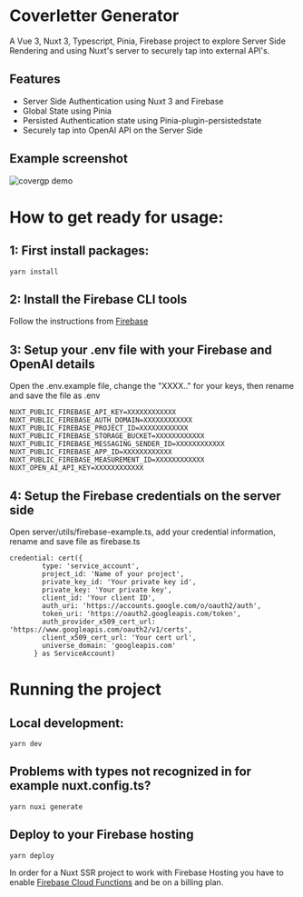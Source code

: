 # Coverletter Generator

A Vue 3, Nuxt 3, Typescript, Pinia, Firebase project to explore Server Side Rendering and using Nuxt's server to securely tap into external API's.

## Features
- Server Side Authentication using Nuxt 3 and Firebase
- Global State using Pinia
- Persisted Authentication state using Pinia-plugin-persistedstate
- Securely tap into OpenAI API on the Server Side

## Example screenshot

![covergp demo](https://github.com/Jeroen-Cox/CoverletterGenerator/assets/92381509/71e9604a-625d-442b-89a1-d508e875715f)

# How to get ready for usage:

## 1: First install packages:

```
yarn install
```

## 2: Install the Firebase CLI tools 
Follow the instructions from [Firebase](https://firebaseopensource.com/projects/firebase/firebase-tools/)

## 3: Setup your .env file with your Firebase and OpenAI details
Open the .env.example file, change the "XXXX.." for your keys, then rename and save the file as .env
```
NUXT_PUBLIC_FIREBASE_API_KEY=XXXXXXXXXXXX
NUXT_PUBLIC_FIREBASE_AUTH_DOMAIN=XXXXXXXXXXXX
NUXT_PUBLIC_FIREBASE_PROJECT_ID=XXXXXXXXXXXX
NUXT_PUBLIC_FIREBASE_STORAGE_BUCKET=XXXXXXXXXXXX
NUXT_PUBLIC_FIREBASE_MESSAGING_SENDER_ID=XXXXXXXXXXXX
NUXT_PUBLIC_FIREBASE_APP_ID=XXXXXXXXXXXX
NUXT_PUBLIC_FIREBASE_MEASUREMENT_ID=XXXXXXXXXXXX
NUXT_OPEN_AI_API_KEY=XXXXXXXXXXXX
```

## 4: Setup the Firebase credentials on the server side
Open server/utils/firebase-example.ts, add your credential information, rename and save file as firebase.ts
```
credential: cert({
        type: 'service_account',
        project_id: 'Name of your project',
        private_key_id: 'Your private key id',
        private_key: 'Your private key',
        client_id: 'Your client ID',
        auth_uri: 'https://accounts.google.com/o/oauth2/auth',
        token_uri: 'https://oauth2.googleapis.com/token',
        auth_provider_x509_cert_url: 'https://www.googleapis.com/oauth2/v1/certs',
        client_x509_cert_url: 'Your cert url',
        universe_domain: 'googleapis.com'
      } as ServiceAccount)
```

# Running the project
## Local development:

```
yarn dev
```

## Problems with types not recognized in for example nuxt.config.ts?

```
yarn nuxi generate
```

## Deploy to your Firebase hosting

```
yarn deploy
```
In order for a Nuxt SSR project to work with Firebase Hosting you have to enable [Firebase Cloud Functions](https://firebase.google.com/docs/functions) and be on a billing plan.
